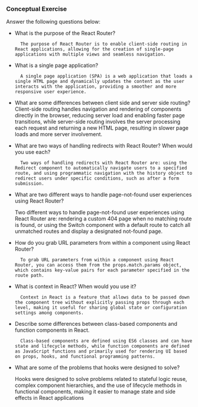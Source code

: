 ### Conceptual Exercise

Answer the following questions below:

- What is the purpose of the React Router?

        The purpose of React Router is to enable client-side routing in React applications, allowing for the creation of single-page applications with multiple views and seamless navigation.


- What is a single page application?
 
        A single page application (SPA) is a web application that loads a single HTML page and dynamically updates the content as the user interacts with the application, providing a smoother and more responsive user experience.


- What are some differences between client side and server side routing?
        Client-side routing handles navigation and rendering of components directly in the browser, reducing server load and enabling faster page transitions, while server-side routing involves the server processing each request and returning a new HTML page, resulting in slower page loads and more server involvement.

- What are two ways of handling redirects with React Router? When would you use each?

        Two ways of handling redirects with React Router are: using the Redirect component to automatically navigate users to a specified route, and using programmatic navigation with the history object to redirect users under specific conditions, such as after a form submission.

- What are two different ways to handle page-not-found user experiences using React Router? 

    Two different ways to handle page-not-found user experiences using React Router are: rendering a custom 404 page when no matching route is found, or using the Switch component with a default route to catch all unmatched routes and display a designated not-found page.

- How do you grab URL parameters from within a component using React Router?

        To grab URL parameters from within a component using React Router, you can access them from the props.match.params object, which contains key-value pairs for each parameter specified in the route path.

- What is context in React? When would you use it?


        Context in React is a feature that allows data to be passed down the component tree without explicitly passing props through each level, making it useful for sharing global state or configuration settings among components.


- Describe some differences between class-based components and function
  components in React.
        
        Class-based components are defined using ES6 classes and can have state and lifecycle methods, while function components are defined as JavaScript functions and primarily used for rendering UI based on props, hooks, and functional programming patterns.

- What are some of the problems that hooks were designed to solve?

    Hooks were designed to solve problems related to stateful logic reuse, complex component hierarchies, and the use of lifecycle methods in functional components, making it easier to manage state and side effects in React applications